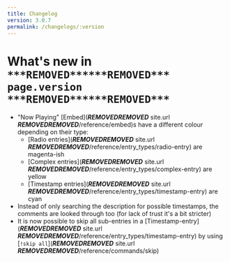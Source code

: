 ```yaml
---
title: Changelog
version: 3.0.7
permalink: /changelogs/:version
---
```

# What's new in `***REMOVED******REMOVED*** page.version ***REMOVED******REMOVED***`

- "Now Playing" [Embed](***REMOVED******REMOVED*** site.url ***REMOVED******REMOVED***/reference/embed)s have a different colour depending on their type:
  * [Radio entries](***REMOVED******REMOVED*** site.url ***REMOVED******REMOVED***/reference/entry_types/radio-entry) are magenta-ish
  * [Complex entries](***REMOVED******REMOVED*** site.url ***REMOVED******REMOVED***/reference/entry_types/complex-entry) are yellow
  * [Timestamp entries](***REMOVED******REMOVED*** site.url ***REMOVED******REMOVED***/reference/entry_types/timestamp-entry) are cyan
- Instead of only searching the description for possible timestamps, the comments are looked through too (for lack of trust it's a bit stricter)
- It is now possible to skip all sub-entries in a [Timestamp-entry](***REMOVED******REMOVED*** site.url ***REMOVED******REMOVED***/reference/entry_types/timestamp-entry) by using [`!skip all`](***REMOVED******REMOVED*** site.url ***REMOVED******REMOVED***/reference/commands/skip)
